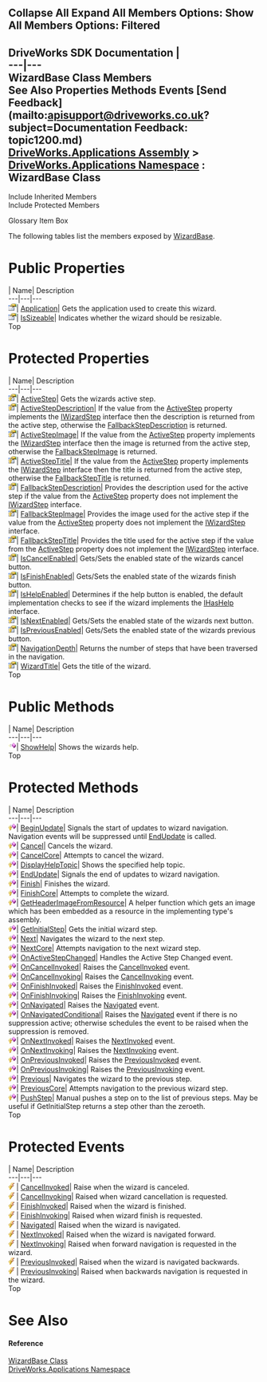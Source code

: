        

 Collapse All Expand All  Members Options: Show All  Members Options: Filtered   
---  
DriveWorks SDK Documentation  |   
---|---  
WizardBase Class Members   
See Also Properties Methods Events [Send Feedback](mailto:apisupport@driveworks.co.uk?subject=Documentation Feedback: topic1200.md)  
[DriveWorks.Applications Assembly](topic13.md) > [DriveWorks.Applications Namespace](topic16.md) : WizardBase Class  
---  
  
Include Inherited Members    
Include Protected Members  


Glossary Item Box

The following tables list the members exposed by [WizardBase](topic1200.md).

# Public Properties

| Name| Description  
---|---|---  
![Public Property](dotnetimages/publicProperty.gif)| [Application](topic1236.md)| Gets the application used to create this wizard.   
![Public Property](dotnetimages/publicProperty.gif)| [IsSizeable](topic1245.md)| Indicates whether the wizard should be resizable.   
Top

# Protected Properties

| Name| Description  
---|---|---  
![Protected Property](dotnetimages/protectedProperty.gif)| [ActiveStep](topic1232.md)| Gets the wizards active step.   
![Protected Property](dotnetimages/protectedProperty.gif)| [ActiveStepDescription](topic1233.md)| If the value from the [ActiveStep](topic1232.md) property implements the [IWizardStep](topic648.md) interface then the description is returned from the active step, otherwise the [FallbackStepDescription](topic1237.md) is returned.   
![Protected Property](dotnetimages/protectedProperty.gif)| [ActiveStepImage](topic1234.md)| If the value from the [ActiveStep](topic1232.md) property implements the [IWizardStep](topic648.md) interface then the image is returned from the active step, otherwise the [FallbackStepImage](topic1238.md) is returned.   
![Protected Property](dotnetimages/protectedProperty.gif)| [ActiveStepTitle](topic1235.md)| If the value from the [ActiveStep](topic1232.md) property implements the [IWizardStep](topic648.md) interface then the title is returned from the active step, otherwise the [FallbackStepTitle](topic1239.md) is returned.   
![Protected Property](dotnetimages/protectedProperty.gif)| [FallbackStepDescription](topic1237.md)| Provides the description used for the active step if the value from the [ActiveStep](topic1232.md) property does not implement the [IWizardStep](topic648.md) interface.   
![Protected Property](dotnetimages/protectedProperty.gif)| [FallbackStepImage](topic1238.md)| Provides the image used for the active step if the value from the [ActiveStep](topic1232.md) property does not implement the [IWizardStep](topic648.md) interface.   
![Protected Property](dotnetimages/protectedProperty.gif)| [FallbackStepTitle](topic1239.md)| Provides the title used for the active step if the value from the [ActiveStep](topic1232.md) property does not implement the [IWizardStep](topic648.md) interface.   
![Protected Property](dotnetimages/protectedProperty.gif)| [IsCancelEnabled](topic1240.md)| Gets/Sets the enabled state of the wizards cancel button.   
![Protected Property](dotnetimages/protectedProperty.gif)| [IsFinishEnabled](topic1241.md)| Gets/Sets the enabled state of the wizards finish button.   
![Protected Property](dotnetimages/protectedProperty.gif)| [IsHelpEnabled](topic1242.md)| Determines if the help button is enabled, the default implementation checks to see if the wizard implements the [IHasHelp](topic288.md) interface.   
![Protected Property](dotnetimages/protectedProperty.gif)| [IsNextEnabled](topic1243.md)| Gets/Sets the enabled state of the wizards next button.   
![Protected Property](dotnetimages/protectedProperty.gif)| [IsPreviousEnabled](topic1244.md)| Gets/Sets the enabled state of the wizards previous button.   
![Protected Property](dotnetimages/protectedProperty.gif)| [NavigationDepth](topic1246.md)| Returns the number of steps that have been traversed in the navigation.   
![Protected Property](dotnetimages/protectedProperty.gif)| [WizardTitle](topic1247.md)| Gets the title of the wizard.   
Top

# Public Methods

| Name| Description  
---|---|---  
![Public Method](dotnetimages/publicMethod.gif)| [ShowHelp](topic1231.md)| Shows the wizards help.   
Top

# Protected Methods

| Name| Description  
---|---|---  
![Protected Method](dotnetimages/protectedMethod.gif)| [BeginUpdate](topic1206.md)| Signals the start of updates to wizard navigation. Navigation events will be suppressed until [EndUpdate](topic1210.md) is called.   
![Protected Method](dotnetimages/protectedMethod.gif)| [Cancel](topic1207.md)| Cancels the wizard.   
![Protected Method](dotnetimages/protectedMethod.gif)| [CancelCore](topic1208.md)| Attempts to cancel the wizard.   
![Protected Method](dotnetimages/protectedMethod.gif)| [DisplayHelpTopic](topic1209.md)| Shows the specified help topic.   
![Protected Method](dotnetimages/protectedMethod.gif)| [EndUpdate](topic1210.md)| Signals the end of updates to wizard navigation.   
![Protected Method](dotnetimages/protectedMethod.gif)| [Finish](topic1211.md)| Finishes the wizard.   
![Protected Method](dotnetimages/protectedMethod.gif)| [FinishCore](topic1212.md)| Attempts to complete the wizard.   
![Protected Method](dotnetimages/protectedMethod.gif)| [GetHeaderImageFromResource](topic1213.md)| A helper function which gets an image which has been embedded as a resource in the implementing type's assembly.   
![Protected Method](dotnetimages/protectedMethod.gif)| [GetInitialStep](topic1214.md)| Gets the initial wizard step.   
![Protected Method](dotnetimages/protectedMethod.gif)| [Next](topic1215.md)| Navigates the wizard to the next step.   
![Protected Method](dotnetimages/protectedMethod.gif)| [NextCore](topic1216.md)| Attempts navigation to the next wizard step.   
![Protected Method](dotnetimages/protectedMethod.gif)| [OnActiveStepChanged](topic1217.md)| Handles the Active Step Changed event.   
![Protected Method](dotnetimages/protectedMethod.gif)| [OnCancelInvoked](topic1218.md)| Raises the [CancelInvoked](topic1248.md) event.   
![Protected Method](dotnetimages/protectedMethod.gif)| [OnCancelInvoking](topic1219.md)| Raises the [CancelInvoking](topic1249.md) event.   
![Protected Method](dotnetimages/protectedMethod.gif)| [OnFinishInvoked](topic1220.md)| Raises the [FinishInvoked](topic1250.md) event.   
![Protected Method](dotnetimages/protectedMethod.gif)| [OnFinishInvoking](topic1221.md)| Raises the [FinishInvoking](topic1251.md) event.   
![Protected Method](dotnetimages/protectedMethod.gif)| [OnNavigated](topic1222.md)| Raises the [Navigated](topic1252.md) event.   
![Protected Method](dotnetimages/protectedMethod.gif)| [OnNavigatedConditional](topic1223.md)| Raises the [Navigated](topic1252.md) event if there is no suppression active; otherwise schedules the event to be raised when the suppression is removed.   
![Protected Method](dotnetimages/protectedMethod.gif)| [OnNextInvoked](topic1224.md)| Raises the [NextInvoked](topic1253.md) event.   
![Protected Method](dotnetimages/protectedMethod.gif)| [OnNextInvoking](topic1225.md)| Raises the [NextInvoking](topic1254.md) event.   
![Protected Method](dotnetimages/protectedMethod.gif)| [OnPreviousInvoked](topic1226.md)| Raises the [PreviousInvoked](topic1255.md) event.   
![Protected Method](dotnetimages/protectedMethod.gif)| [OnPreviousInvoking](topic1227.md)| Raises the [PreviousInvoking](topic1256.md) event.   
![Protected Method](dotnetimages/protectedMethod.gif)| [Previous](topic1228.md)| Navigates the wizard to the previous step.   
![Protected Method](dotnetimages/protectedMethod.gif)| [PreviousCore](topic1229.md)| Attempts navigation to the previous wizard step.   
![Protected Method](dotnetimages/protectedMethod.gif)| [PushStep](topic1230.md)| Manual pushes a step on to the list of previous steps. May be useful if GetInitialStep returns a step other than the zeroeth.   
Top

# Protected Events

| Name| Description  
---|---|---  
![Protected Event](dotnetimages/protectedEvent.gif)| [CancelInvoked](topic1248.md)| Raise when the wizard is canceled.   
![Protected Event](dotnetimages/protectedEvent.gif)| [CancelInvoking](topic1249.md)| Raised when wizard cancellation is requested.   
![Protected Event](dotnetimages/protectedEvent.gif)| [FinishInvoked](topic1250.md)| Raised when the wizard is finished.   
![Protected Event](dotnetimages/protectedEvent.gif)| [FinishInvoking](topic1251.md)| Raised when wizard finish is requested.   
![Protected Event](dotnetimages/protectedEvent.gif)| [Navigated](topic1252.md)| Raised when the wizard is navigated.   
![Protected Event](dotnetimages/protectedEvent.gif)| [NextInvoked](topic1253.md)| Raised when the wizard is navigated forward.   
![Protected Event](dotnetimages/protectedEvent.gif)| [NextInvoking](topic1254.md)| Raised when forward navigation is requested in the wizard.   
![Protected Event](dotnetimages/protectedEvent.gif)| [PreviousInvoked](topic1255.md)| Raised when the wizard is navigated backwards.   
![Protected Event](dotnetimages/protectedEvent.gif)| [PreviousInvoking](topic1256.md)| Raised when backwards navigation is requested in the wizard.   
Top

# See Also

#### Reference

[WizardBase Class](topic1200.md)   
[DriveWorks.Applications Namespace](topic16.md)


